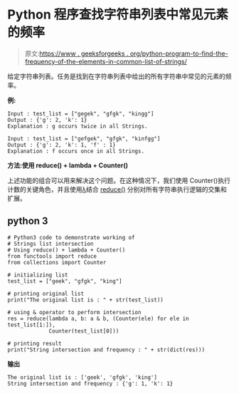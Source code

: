 # Python 程序查找字符串列表中常见元素的频率

> 原文:[https://www . geeksforgeeks . org/python-program-to-find-the-frequency-of-the-elements-in-common-list-of-strings/](https://www.geeksforgeeks.org/python-program-to-find-the-frequency-of-the-elements-which-are-common-in-a-list-of-strings/)

给定字符串列表。任务是找到在字符串列表中给出的所有字符串中常见的元素的频率。

**例:**

```
Input : test_list = ["gegek", "gfgk", "kingg"]
Output : {'g': 2, 'k': 1}
Explanation : g occurs twice in all Strings.

Input : test_list = ["gefgek", "gfgk", "kinfgg"]
Output : {'g': 2, 'k': 1, 'f' : 1}
Explanation : f occurs once in all Strings.
```

**方法:使用 reduce() + lambda + Counter()**

上述功能的组合可以用来解决这个问题。在这种情况下，我们使用 Counter()执行计数的关键角色，并且使用[λ](https://www.geeksforgeeks.org/python-lambda-anonymous-functions-filter-map-reduce/)结合 [reduce()](https://www.geeksforgeeks.org/reduce-in-python/) 分别对所有字符串执行逻辑的交集和扩展。

## python 3

```
# Python3 code to demonstrate working of
# Strings list intersection
# Using reduce() + lambda + Counter()
from functools import reduce
from collections import Counter

# initializing list
test_list = ["geek", "gfgk", "king"]

# printing original list
print("The original list is : " + str(test_list))

# using & operator to perform intersection
res = reduce(lambda a, b: a & b, (Counter(ele) for ele in test_list[1:]),
             Counter(test_list[0]))

# printing result
print("String intersection and frequency : " + str(dict(res)))
```

**输出**

```
The original list is : ['geek', 'gfgk', 'king']
String intersection and frequency : {'g': 1, 'k': 1}
```